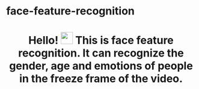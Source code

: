# face-feature-recognition
<h1 align="center">Hello! <img src="https://github.com/blackcater/blackcater/raw/main/images/Hi.gif" height="32"/> 
  This is face feature recognition. It can recognize the gender, age and emotions of people in the freeze frame of the video.
</h1>

